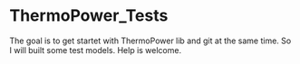 # ThermoPower_Tests
The goal is to get startet with ThermoPower lib and git at the same time. So I will built some test models. Help is welcome.

